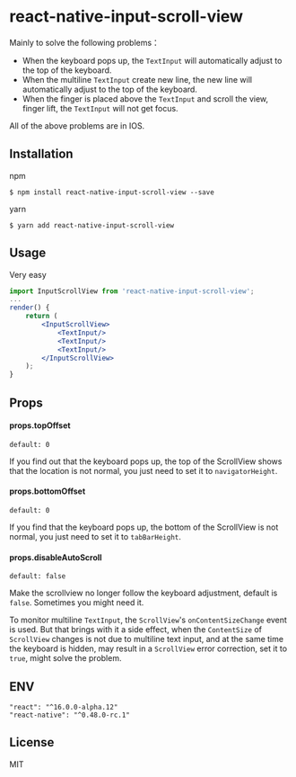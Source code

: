 # react-native-input-scroll-view
Mainly to solve the following problems：

- When the keyboard pops up, the `TextInput` will automatically adjust to the top of the keyboard.
- When the multiline `TextInput` create new line, the new line will automatically adjust to the top of the keyboard.
- When the finger is placed above the `TextInput` and scroll the view, finger lift, the `TextInput` will not get focus.

All of the above problems are in IOS.



## Installation

npm

```shell
$ npm install react-native-input-scroll-view --save
```

yarn

```shell
$ yarn add react-native-input-scroll-view
```



## Usage

Very easy

```jsx
import InputScrollView from 'react-native-input-scroll-view';
...
render() {
    return (
        <InputScrollView>
            <TextInput/>
            <TextInput/>
            <TextInput/>
      	</InputScrollView>
    );
}
```



## Props

#### props.topOffset

`default: 0`

If you find out that the keyboard pops up, the top of the ScrollView shows that the location is not normal, you just need to set it to `navigatorHeight`.

#### props.bottomOffset

`default: 0`

If you find that the keyboard pops up, the bottom of the ScrollView is not normal, you just need to set it to `tabBarHeight`.

#### props.disableAutoScroll

`default: false`

Make the scrollview no longer follow the keyboard adjustment, default is `false`. Sometimes you might need it.

To monitor multiline `TextInput`, the `ScrollView`'s `onContentSizeChange` event is used. But that brings with it a side effect, when the `ContentSize` of `ScrollView` changes is not due to multiline text input, and at the same time the keyboard is hidden, may result in a `ScrollView` error correction, set it to `true`, might solve the problem.



## ENV

```
"react": "^16.0.0-alpha.12"
"react-native": "^0.48.0-rc.1"
```



## License

MIT
